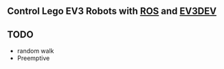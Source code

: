 ## Control Lego EV3 Robots with [ROS](http://wiki.ros.org/) and [EV3DEV](https://github.com/ev3dev)
## TODO
 - random walk
 - Preemptive
